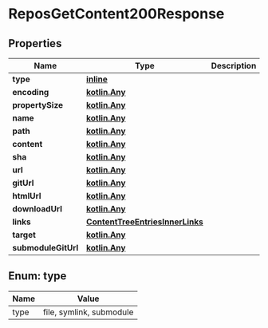 
# ReposGetContent200Response

## Properties
Name | Type | Description | Notes
------------ | ------------- | ------------- | -------------
**type** | [**inline**](#Type) |  | 
**encoding** | [**kotlin.Any**](.md) |  | 
**propertySize** | [**kotlin.Any**](.md) |  | 
**name** | [**kotlin.Any**](.md) |  | 
**path** | [**kotlin.Any**](.md) |  | 
**content** | [**kotlin.Any**](.md) |  | 
**sha** | [**kotlin.Any**](.md) |  | 
**url** | [**kotlin.Any**](.md) |  | 
**gitUrl** | [**kotlin.Any**](.md) |  | 
**htmlUrl** | [**kotlin.Any**](.md) |  | 
**downloadUrl** | [**kotlin.Any**](.md) |  | 
**links** | [**ContentTreeEntriesInnerLinks**](ContentTreeEntriesInnerLinks.md) |  | 
**target** | [**kotlin.Any**](.md) |  | 
**submoduleGitUrl** | [**kotlin.Any**](.md) |  | 


<a id="Type"></a>
## Enum: type
Name | Value
---- | -----
type | file, symlink, submodule



